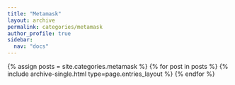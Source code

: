 ```yaml
---
title: "Metamask"
layout: archive
permalink: categories/metamask
author_profile: true
sidebar:
  nav: "docs"
---
```


{% assign posts = site.categories.metamask %}
{% for post in posts %} {% include archive-single.html type=page.entries_layout %} {% endfor %}